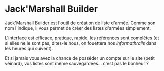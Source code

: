 # Jack'Marshall Builder

Jack'Marshall Builder est l'outil de création de liste d'armée. Comme son nom l'indique, il vous permet de créer des listes d'armées simplement.

L'interface est efficace, pratique, rapide, les références sont complètes (et si elles ne le sont pas, dites-le nous, on fouettera nos *informathralls* dans les heures qui suivent).

Et si jamais vous avez la chance de posséder un compte sur le site (petit veinard), vos listes sont même sauvegardées… c'est pas le bonheur ?
